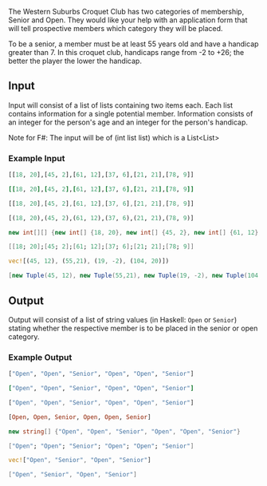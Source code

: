 The Western Suburbs Croquet Club has two categories of membership, Senior and Open. They would like your help with an application form that will tell prospective members which category they will be placed.

To be a senior, a member must be at least 55 years old and have a handicap greater than 7. In this croquet club, handicaps range from -2 to +26; the better the player the lower the handicap.
## Input

Input will consist of a list of lists containing two items each. Each list contains information for a single potential member. Information consists of an integer for the person's age and an integer for the person's handicap.

Note for F#: The input will be of (int list list)
which is a List<List<int>>

### Example Input
```python
[[18, 20],[45, 2],[61, 12],[37, 6],[21, 21],[78, 9]]
```
```ruby
[[18, 20],[45, 2],[61, 12],[37, 6],[21, 21],[78, 9]]
```
```javascript
[[18, 20],[45, 2],[61, 12],[37, 6],[21, 21],[78, 9]]
```
```haskell
[(18, 20),(45, 2),(61, 12),(37, 6),(21, 21),(78, 9)]
```
```csharp
new int[][] {new int[] {18, 20}, new int[] {45, 2}, new int[] {61, 12}, new int[] {37, 6}, new int[] {21, 21}, new int[] {78, 9}}
```
```fsharp
[[18; 20];[45; 2];[61; 12];[37; 6];[21; 21];[78; 9]]
```
```rust
vec![(45, 12), (55,21), (19, -2), (104, 20)])
```
```groovy
[new Tuple(45, 12), new Tuple(55,21), new Tuple(19, -2), new Tuple(104, 20)]
```

## Output
Output will consist of a list of string values (in Haskell: `Open` or `Senior`) stating whether the respective member is to be placed in the senior or open category.

### Example Output
```python
["Open", "Open", "Senior", "Open", "Open", "Senior"]
```
```ruby
["Open", "Open", "Senior", "Open", "Open", "Senior"]
```
```javascript
["Open", "Open", "Senior", "Open", "Open", "Senior"]
```
```haskell
[Open, Open, Senior, Open, Open, Senior]
```
```csharp
new string[] {"Open", "Open", "Senior", "Open", "Open", "Senior"}
```
```fsharp
["Open"; "Open"; "Senior"; "Open"; "Open"; "Senior"]
```
```rust
vec!["Open", "Senior", "Open", "Senior"]
```
```groovy
["Open", "Senior", "Open", "Senior"]
```
